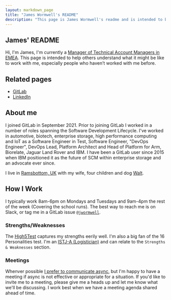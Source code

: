 ```yaml
---
layout: markdown_page
title: "James Wormwell's README"
description: "This page is James Wormwell's readme and is intended to be helpful when interacting with him."
---
```


## James' README

Hi, I'm James, I'm currently a [Manager of Technical Account Managers in EMEA](https://about.gitlab.com/job-families/sales/technical-account-manager/#manager-tam-responsibilities). This page is intended to help others understand what it might be like to work with me, especially people who haven’t worked with me before.

## Related pages

* [GitLab](https://gitlab.com/jwormwell)
* [LinkedIn](www.linkedin.com/in/james-wormwell)

## About me

I joined GitLab in September 2021. Prior to joining GitLab I worked in a number of roles spanning the Software Development Lifecycle. I've worked in automotive, biotech, enterprise storage, high performance computing and IoT as a Software Engineer in Test, Software Engineer, "DevOps Engineer", DevOps Lead, Platform Architect and Head of Platform for Arm, Biorelate, Jaguar Land Rover and IBM. I have been a GitLab user since 2015 when IBM positioned it as the future of SCM within enterprise storage and an advocate ever since.

I live in [Ramsbottom, UK](https://goo.gl/maps/SBtLWfNFfrKCXXDF7) with my wife, four children and dog [Walt](/company/team-pets/#308-walt).

## How I Work

I typically work 8am-6pm on Mondays and Tuesdays and 9am-4pm the rest of the week (Covering the school runs). The best way to reach me is on Slack, or tag me in a GitLab issue [`@jwormwell`](https://gitlab.com/jwormwell).

### Strengths/Weaknesses

The [High5Test](https://high5test.com/test/result-your-friend/MTcwNTQ2Ng==/) captures my strengths eerily well. I'm also a big fan of the 16 Personalities test. I'm an [ISTJ-A (Logistician)](https://www.16personalities.com/istj-personality) and can relate to the `Strengths & Weaknesses` section.

### Meetings

Whenver possible [I prefer to communicate async](/company/culture/all-remote/asynchronous/), but I'm happy to have a meeting if async is not effective or appropriate for a situation. If you'd like to invite me to a meeting, please give me a heads up and let me know what we'll be discussing. I work best when we have a meeting agenda shared ahead of time.
